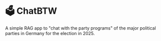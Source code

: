 # 🗳️ ChatBTW
A simple RAG app to "chat with the party programs" of the major political parties in Germany for the election in 2025.
